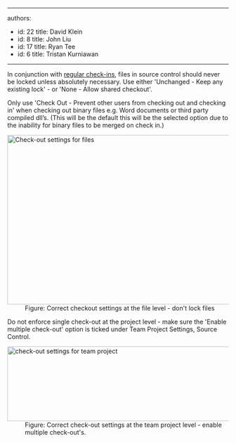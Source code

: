 

---
authors:
  - id: 22
    title: David Klein
  - id: 8
    title: John Liu
  - id: 17
    title: Ryan Tee
  - id: 6
    title: Tristan Kurniawan
---




<span class='intro'> <p>In conjunction with <a href="/TFS/RulesToBetterVersionControlwithTFS(AKASourceControl)/Pages/CheckinRegularly.aspx">regular check-ins</a>, files in source control should never be locked unless absolutely necessary. Use either 'Unchanged - Keep any existing lock' - or 'None - Allow shared checkout'.</p> </span>

<p>Only use 'Check Out - Prevent other users from checking out and checking in' when checking out binary files e.g. Word documents or third party compiled dll’s. (This will be the default this will be the selected option due to the inability for binary files to be merged on check in.)</p>
<dl><dt><img alt="Check-out settings for files" src="/TFS/RulesToBetterVersionControlwithTFS(AKASourceControl)/PublishingImages/Check-outSettingsForFiles.jpg" width="607" height="386" /></dt>
<dd>Figure&#58; Correct checkout settings at the file level - don't lock files </dd></dl>
<p>Do not enforce single check-out at the project level - make sure the 'Enable multiple check-out' option is ticked under Team Project Settings, Source Control. </p>
<dl><dt><img alt="check-out settings for team project" src="/TFS/RulesToBetterVersionControlwithTFS(AKASourceControl)/PublishingImages/Check-outSettingsForTeamProjects.jpg" width="666" height="170" /></dt>
<dd>Figure&#58; Correct check-out settings at the team project level - enable multiple check-out's.</dd></dl>


